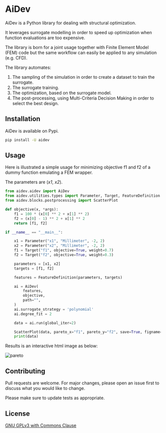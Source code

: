 # AiDev

AiDev is a Python library for dealing with structural optimization.

It leverages surrogate modelling in order to speed up optimization when function evaluations are too expensive.

The library is born for a joint usage together with  Finite Element Model (FEM) code but the same workflow 
can easily be applied to any simulation (e.g. CFD).

The library automates:

1. The sampling of the simulation in order to create a dataset to train the surrogate.
2. The surrogate training.
3. The optimization, based on the surrogate model.
4. The post-processing, using Multi-Criteria Decision Making in order to select the best design.

## Installation

AiDev is available on Pypi.

```bash
pip install -U aidev
```

## Usage

Here is illustrated a simple usage for minimizing objective f1 and f2 of a dummy function emulating a FEM wrapper.

The parameters are (*x1*, *x2*).

```python
from aidev.aidev import AiDev
from aidev.utilities.types import Parameter, Target, FeatureDefinition
from aidev.blocks.postprocessing import ScatterPlot

def objective(x, *args):
    f1 = 100 * (x[0] ** 2 + x[1] ** 2)
    f2 = (x[0] - 1) ** 2 + x[1] ** 2
    return [f1, f2]

if __name__ == "__main__":

    x1 = Parameter("x1", "Millimeter", -2, 2)
    x2 = Parameter("x2", "Millimeter", -2, 2)
    f1 = Target("f1", objective=True, weight=0.7)
    f2 = Target("f2", objective=True, weight=0.3)

    parameters = [x1, x2]
    targets = [f1, f2]

    features = FeatureDefinition(parameters, targets)

    ai = AiDev(
        features,
        objective,
        path="",
    )
    ai.surrogate_strategy = 'polynomial'
    ai.degree_fit = 2

    data = ai.run(global_iter=2)

    ScatterPlot(data, pareto_x="f1", pareto_y="f2", save=True, figname="pareto.html")
    print(data)
```

Results is an interactive html image as below:

![pareto](/images/pareto.png)

## Contributing
Pull requests are welcome. For major changes, please open an issue first to discuss what you would like to change.

Please make sure to update tests as appropriate.

## License
[GNU GPLv3 with Commons Clause](https://github.com/radiate-engineering/AiDev/blob/main/LICENSE)
